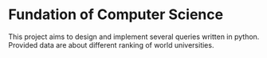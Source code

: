 # Fundation of Computer Science 

This project aims to design and implement several queries written in python. Provided data are about different ranking of world universities.  














